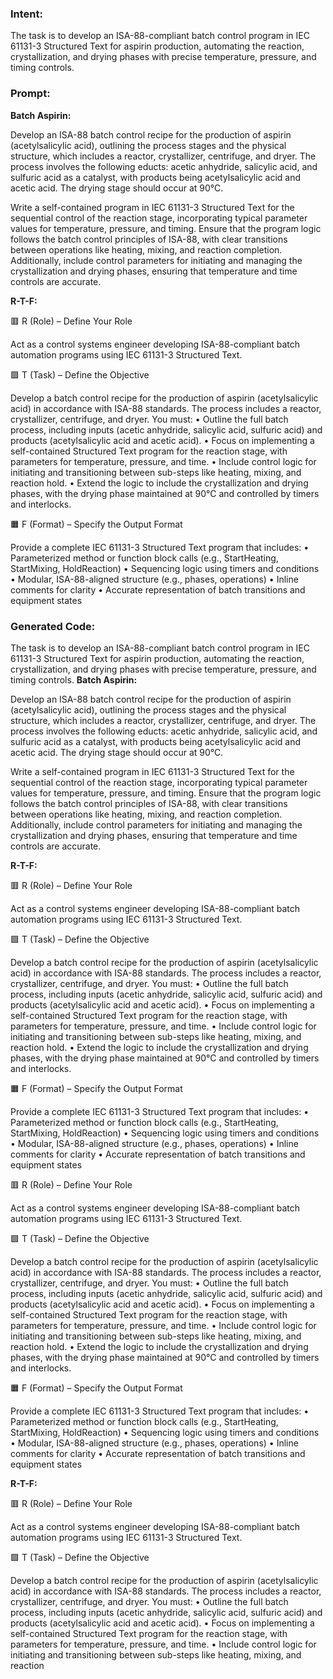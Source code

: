 ### Intent:
The task is to develop an ISA-88-compliant batch control program in IEC 61131-3 Structured Text for aspirin production, automating the reaction, crystallization, and drying phases with precise temperature, pressure, and timing controls.

### Prompt:
**Batch Aspirin:**

Develop an ISA-88 batch control recipe for the production of aspirin (acetylsalicylic acid), outlining the process stages and the physical structure, which includes a reactor, crystallizer, centrifuge, and dryer. The process involves the following educts: acetic anhydride, salicylic acid, and sulfuric acid as a catalyst, with products being acetylsalicylic acid and acetic acid. The drying stage should occur at 90°C.

Write a self-contained program in IEC 61131-3 Structured Text for the sequential control of the reaction stage, incorporating typical parameter values for temperature, pressure, and timing. Ensure that the program logic follows the batch control principles of ISA-88, with clear transitions between operations like heating, mixing, and reaction completion. Additionally, include control parameters for initiating and managing the crystallization and drying phases, ensuring that temperature and time controls are accurate.

**R-T-F:**

🟥 R (Role) – Define Your Role

Act as a control systems engineer developing ISA-88-compliant batch automation programs using IEC 61131-3 Structured Text.

🟩 T (Task) – Define the Objective

Develop a batch control recipe for the production of aspirin (acetylsalicylic acid) in accordance with ISA-88 standards. The process includes a reactor, crystallizer, centrifuge, and dryer. You must:
	•	Outline the full batch process, including inputs (acetic anhydride, salicylic acid, sulfuric acid) and products (acetylsalicylic acid and acetic acid).
	•	Focus on implementing a self-contained Structured Text program for the reaction stage, with parameters for temperature, pressure, and time.
	•	Include control logic for initiating and transitioning between sub-steps like heating, mixing, and reaction hold.
	•	Extend the logic to include the crystallization and drying phases, with the drying phase maintained at 90°C and controlled by timers and interlocks.

🟧 F (Format) – Specify the Output Format

Provide a complete IEC 61131-3 Structured Text program that includes:
	•	Parameterized method or function block calls (e.g., StartHeating, StartMixing, HoldReaction)
	•	Sequencing logic using timers and conditions
	•	Modular, ISA-88-aligned structure (e.g., phases, operations)
	•	Inline comments for clarity
	•	Accurate representation of batch transitions and equipment states

### Generated Code:
The task is to develop an ISA-88-compliant batch control program in IEC 61131-3 Structured Text for aspirin production, automating the reaction, crystallization, and drying phases with precise temperature, pressure, and timing controls.
**Batch Aspirin:**

Develop an ISA-88 batch control recipe for the production of aspirin (acetylsalicylic acid), outlining the process stages and the physical structure, which includes a reactor, crystallizer, centrifuge, and dryer. The process involves the following educts: acetic anhydride, salicylic acid, and sulfuric acid as a catalyst, with products being acetylsalicylic acid and acetic acid. The drying stage should occur at 90°C.

Write a self-contained program in IEC 61131-3 Structured Text for the sequential control of the reaction stage, incorporating typical parameter values for temperature, pressure, and timing. Ensure that the program logic follows the batch control principles of ISA-88, with clear transitions between operations like heating, mixing, and reaction completion. Additionally, include control parameters for initiating and managing the crystallization and drying phases, ensuring that temperature and time controls are accurate.

**R-T-F:**

🟥 R (Role) – Define Your Role

Act as a control systems engineer developing ISA-88-compliant batch automation programs using IEC 61131-3 Structured Text.

🟩 T (Task) – Define the Objective

Develop a batch control recipe for the production of aspirin (acetylsalicylic acid) in accordance with ISA-88 standards. The process includes a reactor, crystallizer, centrifuge, and dryer. You must:
	•	Outline the full batch process, including inputs (acetic anhydride, salicylic acid, sulfuric acid) and products (acetylsalicylic acid and acetic acid).
	•	Focus on implementing a self-contained Structured Text program for the reaction stage, with parameters for temperature, pressure, and time.
	•	Include control logic for initiating and transitioning between sub-steps like heating, mixing, and reaction hold.
	•	Extend the logic to include the crystallization and drying phases, with the drying phase maintained at 90°C and controlled by timers and interlocks.

🟧 F (Format) – Specify the Output Format

Provide a complete IEC 61131-3 Structured Text program that includes:
	•	Parameterized method or function block calls (e.g., StartHeating, StartMixing, HoldReaction)
	•	Sequencing logic using timers and conditions
	•	Modular, ISA-88-aligned structure (e.g., phases, operations)
	•	Inline comments for clarity
	•	Accurate representation of batch transitions and equipment states

🟥 R (Role) – Define Your Role

Act as a control systems engineer developing ISA-88-compliant batch automation programs using IEC 61131-3 Structured Text.

🟩 T (Task) – Define the Objective

Develop a batch control recipe for the production of aspirin (acetylsalicylic acid) in accordance with ISA-88 standards. The process includes a reactor, crystallizer, centrifuge, and dryer. You must:
	•	Outline the full batch process, including inputs (acetic anhydride, salicylic acid, sulfuric acid) and products (acetylsalicylic acid and acetic acid).
	•	Focus on implementing a self-contained Structured Text program for the reaction stage, with parameters for temperature, pressure, and time.
	•	Include control logic for initiating and transitioning between sub-steps like heating, mixing, and reaction hold.
	•	Extend the logic to include the crystallization and drying phases, with the drying phase maintained at 90°C and controlled by timers and interlocks.

🟧 F (Format) – Specify the Output Format

Provide a complete IEC 61131-3 Structured Text program that includes:
	•	Parameterized method or function block calls (e.g., StartHeating, StartMixing, HoldReaction)
	•	Sequencing logic using timers and conditions
	•	Modular, ISA-88-aligned structure (e.g., phases, operations)
	•	Inline comments for clarity
	•	Accurate representation of batch transitions and equipment states

**R-T-F:**

🟥 R (Role) – Define Your Role

Act as a control systems engineer developing ISA-88-compliant batch automation programs using IEC 61131-3 Structured Text.

🟩 T (Task) – Define the Objective

Develop a batch control recipe for the production of aspirin (acetylsalicylic acid) in accordance with ISA-88 standards. The process includes a reactor, crystallizer, centrifuge, and dryer. You must:
	•	Outline the full batch process, including inputs (acetic anhydride, salicylic acid, sulfuric acid) and products (acetylsalicylic acid and acetic acid).
	•	Focus on implementing a self-contained Structured Text program for the reaction stage, with parameters for temperature, pressure, and time.
	•	Include control logic for initiating and transitioning between sub-steps like heating, mixing, and reaction
